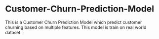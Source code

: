 # Customer-Churn-Prediction-Model
This is a Customer Churn Prediction Model which predict customer churning based on multiple features. This model is train on real world dataset.
